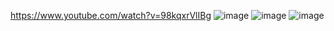 https://www.youtube.com/watch?v=98kqxrVlIBg
![image](https://github.com/user-attachments/assets/50d98273-a3e8-4129-a445-1b3b33da8d87)
![image](https://github.com/user-attachments/assets/166de3c5-a668-428e-8e3e-c652e8e9dbed)
![image](https://github.com/user-attachments/assets/be7a9130-6adc-4f73-a3fe-732e1834b961)

